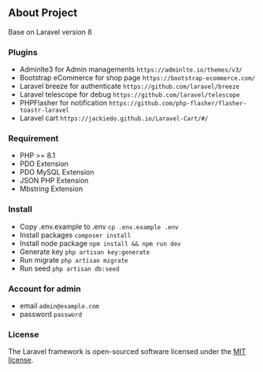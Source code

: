 ## About Project
Base on Laravel version 8

### Plugins
- Adminlte3 for Admin managements
  `https://adminlte.io/themes/v3/`
- Bootstrap eCommerce for shop page
    `https://bootstrap-ecommerce.com/`
- Laravel breeze for authenticate
    `https://github.com/laravel/breeze`
- Laravel telescope for debug
  `https://github.com/laravel/telescope`
- PHPFlasher for notification
    `https://github.com/php-flasher/flasher-toastr-laravel`
- Laravel cart
    `https://jackiedo.github.io/Laravel-Cart/#/`

### Requirement
- PHP >= 8.1
- PDO Extension
- PDO MySQL Extension
- JSON PHP Extension
- Mbstring Extension

### Install
- Copy .env.example to .env `cp .env.example .env`
- Install packages `composer install`
- Install node package `npm install && npm run dev` 
- Generate key `php artisan key:generate`
- Run migrate `php artisan migrate`
- Run seed `php artisan db:seed`

### Account for admin
- email `admin@example.com`
- password `password`

### License

The Laravel framework is open-sourced software licensed under the [MIT license](https://opensource.org/licenses/MIT).
